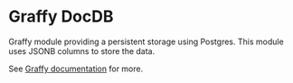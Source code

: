 # Graffy DocDB

Graffy module providing a persistent storage using Postgres. This module uses JSONB columns to store the data.

See [Graffy documentation](https://aravindet.github.io/graffy/) for more.
